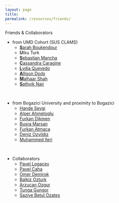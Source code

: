 ```yaml
---
layout: page
title: 
permalink: /resources/friends/
---
```


Friends & Collaborators
- from UMD Cohort (SUS CLAMS)
    - [**S**arah Boukendour](https://linguistics.umd.edu/directory/sarah-boukendour)
    - **U**tku Turk
    - [**S**ebastian Mancha](https://smancha.github.io/)
    - [**C**assandra Caragine](https://linguistics.umd.edu/directory/cassandra-caragine)
    - [**L**ydia Quevedo](https://lydiayquevedo.wordpress.com/)
    - [**A**llison Dods](https://linguistics.umd.edu/directory/allison-dods)
    - [**M**alhaar Shah](https://linguistics.umd.edu/directory/malhaar-shah)
    - [**S**athvik Nair](https://sathvikn.github.io/)

<br>

- from Bogazici University and proximity to Bogazici
    - [Hande Sevgi](https://sites.google.com/view/handesevgi)
    - [Alper Ahmetoglu](https://alpera.xyz)
    - [Furkan Dikmen](https://furkandikmen.com/)
    - [Busra Marsan](http://busramarsan.com/)
    - [Furkan Atmaca](https://github.com/atmacafurkan)
    - [Deniz Ozyildiz](https://deniz.fr)
    - [Muhammed Ileri](https://muhammedileri.github.io)

<br>

- Collaborators
    - [Pavel Logacev](https://twitter.com/pavellogacev)
    - [Pavel Caha](https://www.muni.cz/en/people/53172-pavel-caha)
    - [Omer Demirok](https://omerdemirok.com/)
    - [Balkiz Ozturk](https://linguistics.boun.edu.tr/balkiz-ozturk-basaran)
    - [Arzucan Ozgur](https://www.cmpe.boun.edu.tr/~ozgur/)
    - [Tunga Gungor](https://www.cmpe.boun.edu.tr/~gungort/)
    - [Saziye Betul Ozates](https://www.researchgate.net/profile/Saziye-Oezates)
